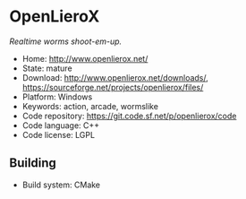 # OpenLieroX

_Realtime worms shoot-em-up._

- Home: http://www.openlierox.net/
- State: mature 
- Download: http://www.openlierox.net/downloads/, https://sourceforge.net/projects/openlierox/files/
- Platform: Windows
- Keywords: action, arcade, wormslike
- Code repository: https://git.code.sf.net/p/openlierox/code
- Code language: C++
- Code license: LGPL

## Building

- Build system: CMake
